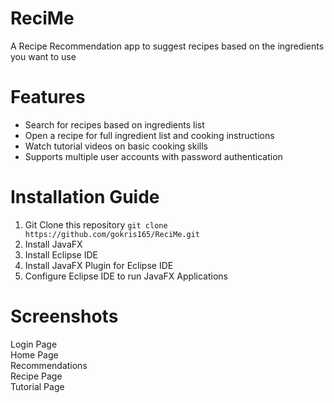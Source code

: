 # ReciMe
A Recipe Recommendation app to suggest recipes based on the ingredients you want to use

# Features
- Search for recipes based on ingredients list
- Open a recipe for full ingredient list and cooking instructions
- Watch tutorial videos on basic cooking skills
- Supports multiple user accounts with password authentication

# Installation Guide
1. Git Clone this repository
```git clone https://github.com/gokris165/ReciMe.git```
2. Install JavaFX
3. Install Eclipse IDE
4. Install JavaFX Plugin for Eclipse IDE
5. Configure Eclipse IDE to run JavaFX Applications

# Screenshots
Login Page <br>
Home Page <br>
Recommendations <br>
Recipe Page <br>
Tutorial Page <br>
